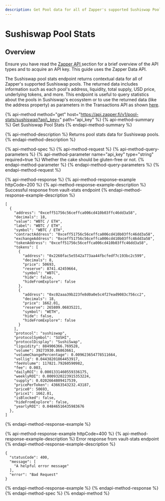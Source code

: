 ```yaml
---
description: Get Pool data for all of Zapper's supported Sushiswap Pools
---
```


# Sushiswap Pool Stats

## Overview

Ensure you have read the [Zapper API ](../zapper-api.md)section for a brief overview of the API types and to acquire an API key. This guide uses the Zapper Data API.

The Sushiswap pool stats endpoint returns contextual data for all of Zapper's supported Sushiswap pools. The returned data includes information such as each pool's address, liquidity, total supply, USD price, underlying tokens, and more. This endpoint is useful to query statistics about the pools in Sushiswap's ecosystem or to use the returned data \(like the address property\) as parameters in the Transactions API as shown [here](yearn-zap-in.md#zap-in).

{% api-method method="get" host="https://api.zapper.fi/v1/pool-stats/sushiswap?api\_key=" path="api\_key" %}
{% api-method-summary %}
Get Sushiswap Pool Stats
{% endapi-method-summary %}

{% api-method-description %}
Returns pool stats data for Sushiswap pools.
{% endapi-method-description %}

{% api-method-spec %}
{% api-method-request %}
{% api-method-query-parameters %}
{% api-method-parameter name="api\_key" type="string" required=true %}
Whether the cake should be gluten-free or not.
{% endapi-method-parameter %}
{% endapi-method-query-parameters %}
{% endapi-method-request %}

{% api-method-response %}
{% api-method-response-example httpCode=200 %}
{% api-method-response-example-description %}
Successful response from vault-stats endpoint
{% endapi-method-response-example-description %}

```
[
  {
    "address": "0xceff51756c56ceffca006cd410b03ffc46dd3a58",
    "decimals": 18,
    "value": "WBTC / ETH",
    "label": "WBTC / ETH",
    "symbol": "WBTC / ETH",
    "contractAddress": "0xceff51756c56ceffca006cd410b03ffc46dd3a58",
    "exchangeAddress": "0xceff51756c56ceffca006cd410b03ffc46dd3a58",
    "tokenAddress": "0xceff51756c56ceffca006cd410b03ffc46dd3a58",
    "tokens": [
      {
        "address": "0x2260fac5e5542a773aa44fbcfedf7c193bc2c599",
        "decimals": 8,
        "price": 50693,
        "reserve": 8741.42459664,
        "symbol": "WBTC",
        "hide": false,
        "hideFromExplore": false
      },
      {
        "address": "0xc02aaa39b223fe8d0a0e5c4f27ead9083c756cc2",
        "decimals": 18,
        "price": 1662.01,
        "reserve": 265809.06835221,
        "symbol": "WETH",
        "hide": false,
        "hideFromExplore": false
      }
    ],
    "protocol": "sushiswap",
    "protocolSymbol": "SUSHI",
    "protocolDisplay": "SushiSwap",
    "liquidity": 884906366.769528,
    "volume": 39273930.86863661,
    "volumeChangePercentage": 0.009623654778511664,
    "volliq": 0.04438201864453917,
    "feeVolume": 117821.79260590982,
    "fee": 0.003,
    "dailyROI": 0.0001331460559336175,
    "weeklyROI": 0.0009320223915353224,
    "supply": 0.0202664809417539,
    "pricePerToken": 43663543232.43187,
    "price0": 50693,
    "price1": 1662.01,
    "isBlocked": false,
    "hideFromExplore": false,
    "yearlyROI": 0.04846516435983676
  },
]
```
{% endapi-method-response-example %}

{% api-method-response-example httpCode=400 %}
{% api-method-response-example-description %}
Error response from vault-stats endpoint
{% endapi-method-response-example-description %}

```
{
  "statusCode": 400,
  "message": [
    "A helpful error message"
  ],
  "error": "Bad Request"
}
```
{% endapi-method-response-example %}
{% endapi-method-response %}
{% endapi-method-spec %}
{% endapi-method %}



